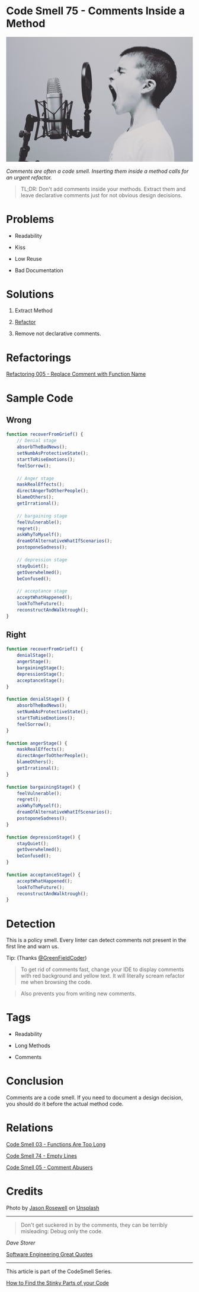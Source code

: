 # Code Smell 75 - Comments Inside a Method

![Code Smell 75 - Comments Inside a Method](Code%20Smell%2075%20-%20Comments%20Inside%20a%20Method.jpg)

*Comments are often a code smell. Inserting them inside a method calls for an urgent refactor.*

> TL;DR: Don't add comments inside your methods. Extract them and leave declarative comments just for not obvious design decisions.

# Problems

- Readability

- Kiss

- Low Reuse

- Bad Documentation

# Solutions

1. Extract Method

2. [Refactor](https://github.com/mcsee/Software-Design-Articles/tree/main/Articles/Refactorings/Refactoring%20005%20-%20Replace%20Comment%20with%20Function%20Name/readme.md)

3. Remove not declarative comments.

# Refactorings

[Refactoring 005 - Replace Comment with Function Name](https://github.com/mcsee/Software-Design-Articles/tree/main/Articles/Refactorings/Refactoring%20005%20-%20Replace%20Comment%20with%20Function%20Name/readme.md)

# Sample Code

## Wrong

[Gist Url]: # (https://gist.github.com/mcsee/eae0f716ae595002445926a33fb4d7e8)
```javascript
function recoverFromGrief() {
    // Denial stage
    absorbTheBadNews();
    setNumbAsProtectiveState();
    startToRiseEmotions();
    feelSorrow();

    // Anger stage
    maskRealEffects();
    directAngerToOtherPeople();
    blameOthers();
    getIrrational();

    // bargaining stage
    feelVulnerable();
    regret();
    askWhyToMyself();
    dreamOfAlternativeWhatIfScenarios();
    postoponeSadness();

    // depression stage
    stayQuiet();
    getOverwhelmed();
    beConfused();

    // acceptance stage
    acceptWhatHappened();
    lookToTheFuture();
    reconstructAndWalktrough();
}
```

## Right

[Gist Url]: # (https://gist.github.com/mcsee/06f878717d284007d42c0140ccd0cb8e)
```javascript
function recoverFromGrief() {
    denialStage();
    angerStage();
    bargainingStage();
    depressionStage();
    acceptanceStage();
}

function denialStage() {
    absorbTheBadNews();
    setNumbAsProtectiveState();
    startToRiseEmotions();
    feelSorrow();
}

function angerStage() {
    maskRealEffects();
    directAngerToOtherPeople();
    blameOthers();
    getIrrational();
}

function bargainingStage() {
    feelVulnerable();
    regret();
    askWhyToMyself();
    dreamOfAlternativeWhatIfScenarios();
    postoponeSadness();
}

function depressionStage() {
    stayQuiet();
    getOverwhelmed();
    beConfused();
}

function acceptanceStage() {
    acceptWhatHappened();
    lookToTheFuture();
    reconstructAndWalktrough();
}
```

# Detection

This is a policy smell. Every linter can detect comments not present in the first line and warn us.

Tip: (Thanks [@GreenFieldCoder](https://twitter.com/GreenFieldCoder))

> To get rid of comments fast, change your IDE to display comments with red background and yellow text. It will literally scream refactor me when browsing the code.

> Also prevents you from writing new comments.

# Tags

- Readability

- Long Methods

- Comments

# Conclusion

Comments are a code smell. If you need to document a design decision, you should do it before the actual method code.

# Relations

[Code Smell 03 - Functions Are Too Long](https://github.com/mcsee/Software-Design-Articles/tree/main/Articles/Code%20Smells/Code%20Smell%2003%20-%20Functions%20Are%20Too%20Long/readme.md)

[Code Smell 74 - Empty Lines](https://github.com/mcsee/Software-Design-Articles/tree/main/Articles/Code%20Smells/Code%20Smell%2074%20-%20Empty%20Lines/readme.md)

[Code Smell 05 - Comment Abusers](https://github.com/mcsee/Software-Design-Articles/tree/main/Articles/Code%20Smells/Code%20Smell%2005%20-%20Comment%20Abusers/readme.md)

# Credits

Photo by [Jason Rosewell](https://unsplash.com/@jasonrosewell) on [Unsplash](https://unsplash.com/@jasonrosewell)
  
* * *

> Don't get suckered in by the comments, they can be terribly misleading: Debug only the code.

_Dave Storer_
 
[Software Engineering Great Quotes](https://github.com/mcsee/Software-Design-Articles/tree/main/Articles/Quotes/Software%20Engineering%20Great%20Quotes/readme.md)

* * *

This article is part of the CodeSmell Series.

[How to Find the Stinky Parts of your Code](https://github.com/mcsee/Software-Design-Articles/tree/main/Articles/Code%20Smells/How%20to%20Find%20the%20Stinky%20parts%20of%20your%20Code/readme.md)